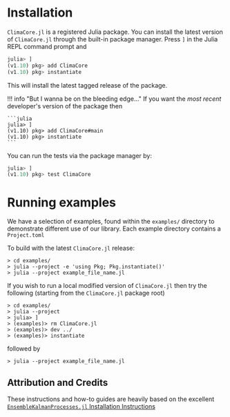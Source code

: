 # Installation

`ClimaCore.jl` is a registered Julia package. You can install the latest version
of `ClimaCore.jl` through the built-in package manager. Press `]` in the Julia REPL
command prompt and

```julia
julia> ]
(v1.10) pkg> add ClimaCore
(v1.10) pkg> instantiate
```

This will install the latest tagged release of the package.

!!! info "But I wanna be on the bleeding edge..."
    If you want the *most recent* developer's version of the package then

    ```julia
    julia> ]
    (v1.10) pkg> add ClimaCore#main
    (v1.10) pkg> instantiate
    ```

You can run the tests via the package manager by:

```julia
julia> ]
(v1.10) pkg> test ClimaCore
```

# Running examples

We have a selection of examples, found within the `examples/` directory to demonstrate different use of our library.
Each example directory contains a `Project.toml`

To build with the latest `ClimaCore.jl` release:
```
> cd examples/
> julia --project -e 'using Pkg; Pkg.instantiate()'
> julia --project example_file_name.jl
```
If you wish to run a local modified version of `ClimaCore.jl` then try the following (starting from the `ClimaCore.jl` package root)
```
> cd examples/
> julia --project
> julia> ]
> (examples)> rm ClimaCore.jl
> (examples)> dev ../
> (examples)> instantiate
```
followed by
```
> julia --project example_file_name.jl
```

## Attribution and Credits
These instructions and how-to guides are heavily based on the excellent [`EnsembleKalmanProcesses.jl` Installation Instructions](https://clima.github.io/EnsembleKalmanProcesses.jl/dev/installation_instructions//)
